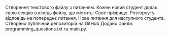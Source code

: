 Створення текстового файлу з питанням. Кожен новий студент додає свою секцію в кінець файлу, що містить: Своє прізвище. Розгорнуту відповідь на попереднє питання. Нове питання для наступного студента. Створено публічний репозиторій на GitHub
Додано файли: programming_questions.txt та main.py. 
